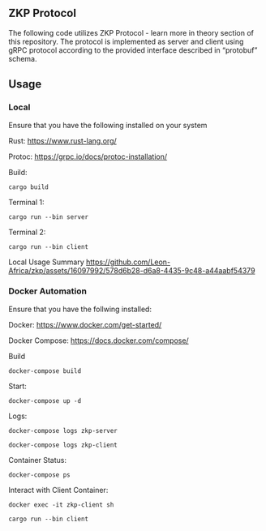 ## ZKP Protocol
The following code utilizes ZKP Protocol - learn more in theory section of this repository.
The protocol is implemented as server and client using gRPC protocol according to the provided interface
described in “protobuf” schema. 

## Usage

### Local

Ensure that you have the following installed on your system

Rust:    https://www.rust-lang.org/

Protoc:  https://grpc.io/docs/protoc-installation/

Build:
```
cargo build
```

Terminal 1:
```
cargo run --bin server
```

Terminal 2:
```
cargo run --bin client
```

Local Usage Summary
https://github.com/Leon-Africa/zkp/assets/16097992/578d6b28-d6a8-4435-9c48-a44aabf54379




### Docker Automation

Ensure that you have the follwing installed:

Docker:  https://www.docker.com/get-started/

Docker Compose: https://docs.docker.com/compose/

Build
```
docker-compose build
```

Start:
```
docker-compose up -d
```

Logs:
```
docker-compose logs zkp-server
```
```
docker-compose logs zkp-client
```

Container Status:
```
docker-compose ps
```

Interact with Client Container:
```
docker exec -it zkp-client sh

cargo run --bin client

